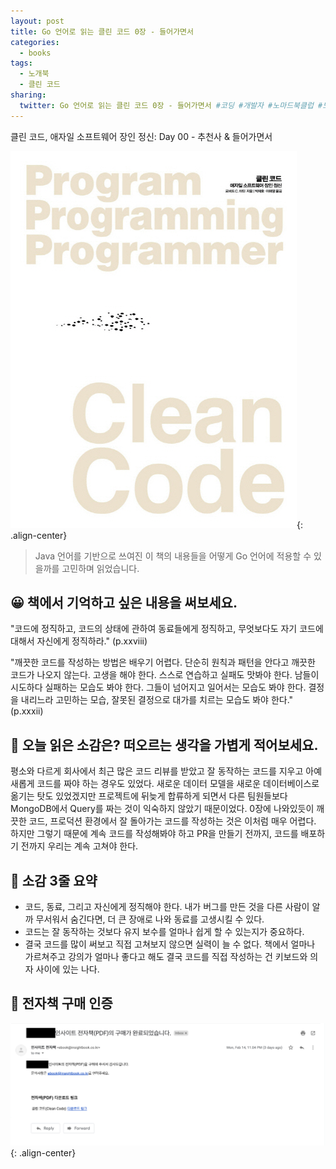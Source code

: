 ```yaml
---
layout: post
title: Go 언어로 읽는 클린 코드 0장 - 들어가면서
categories:
  - books
tags:
  - 노개북
  - 클린 코드
sharing:
  twitter: Go 언어로 읽는 클린 코드 0장 - 들어가면서 #코딩 #개발자 #노마드북클럽 #노개북
---
```


클린 코드, 애자일 소프트웨어 장인 정신: Day 00 - 추천사 & 들어가면서

![book-front-cover-clean-code](/assets/images/book-front-cover-clean-code.jpeg){: .align-center}

> Java 언어를 기반으로 쓰여진 이 책의 내용들을 어떻게 Go 언어에 적용할 수 있을까를 고민하며 읽었습니다.

## 😀 책에서 기억하고 싶은 내용을 써보세요.

"코드에 정직하고, 코드의 상태에 관하여 동료들에게 정직하고, 무엇보다도 자기 코드에 대해서 자신에게 정직하라." (p.xxviii)

"깨끗한 코드를 작성하는 방법은 배우기 어렵다. 단순히 원칙과 패턴을 안다고 깨끗한 코드가 나오지 않는다. 고생을 해야 한다. 스스로 연습하고 실패도 맛봐야 한다. 남들이 시도하다 실패하는 모습도 봐야 한다. 그들이 넘어지고 일어서는 모습도 봐야 한다. 결정을 내리느라 고민하는 모습, 잘못된 결정으로 대가를 치르는 모습도 봐야 한다." (p.xxxii)

## 🤔 오늘 읽은 소감은? 떠오르는 생각을 가볍게 적어보세요.

평소와 다르게 회사에서 최근 많은 코드 리뷰를 받았고 잘 동작하는 코드를 지우고 아예 새롭게 코드를 짜야 하는 경우도 있었다. 새로운 데이터 모델을 새로운 데이터베이스로 옮기는 탓도 있었겠지만 프로젝트에 뒤늦게 합류하게 되면서 다른 팀원들보다 MongoDB에서 Query를 짜는 것이 익숙하지 않았기 때문이었다. 0장에 나와있듯이 깨끗한 코드, 프로덕션 환경에서 잘 돌아가는 코드를 작성하는 것은 이처럼 매우 어렵다. 하지만 그렇기 때문에 계속 코드를 작성해봐야 하고 PR을 만들기 전까지, 코드를 배포하기 전까지 우리는 계속 고쳐야 한다. 

## 👀 소감 3줄 요약

- 코드, 동료, 그리고 자신에게 정직해야 한다. 내가 버그를 만든 것을 다른 사람이 알까 무서워서 숨긴다면, 더 큰 장애로 나와 동료를 고생시킬 수 있다.
- 코드는 잘 동작하는 것보다 유지 보수를 얼마나 쉽게 할 수 있는지가 중요하다.
- 결국 코드를 많이 써보고 직접 고쳐보지 않으면 실력이 늘 수 없다. 책에서 얼마나 가르쳐주고 강의가 얼마나 좋다고 해도 결국 코드를 직접 작성하는 건 키보드와 의자 사이에 있는 나다.

## 📖 전자책 구매 인증

![insight-book-receipt](/assets/images/insight-book-receipt.png){: .align-center}
